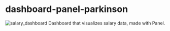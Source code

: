 # dashboard-panel-parkinson
 ![salary_dashboard](https://user-images.githubusercontent.com/43000003/188281266-b5d9cc6d-6b7a-48ff-96fc-6c4b52199e06.PNG)
Dashboard that visualizes salary data, made with Panel.
